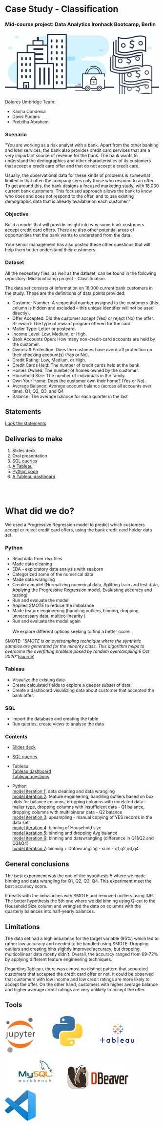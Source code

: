 # Case Study - Classification
### Mid-course project: Data Analytics Ironhack Bootcamp, Berlin<br/>

![Ironhack logo](images/banking-project.png)

Dolores Umbridge Team: <br/>
- Karina Condeixa
- Davis Pudans
- Prebitha Abraham


### Scenario
"You are working as a risk analyst with a bank. Apart from the other banking and loan services, the bank also provides credit card services that are a very important source of revenue for the bank. The bank wants to understand the demographics and other characteristics of its customers that accept a credit card offer and that do not accept a credit card.<br/>

Usually, the observational data for these kinds of problems is somewhat limited in that often the company sees only those who respond to an offer. To get around this, the bank designs a focused marketing study, with 18,000 current bank customers. This focused approach allows the bank to know who does and does not respond to the offer, and to use existing demographic data that is already available on each customer."<br/>

### Objective
Build a model that will provide insight into why some bank customers accept credit card offers. There are also other potential areas of opportunities that the bank wants to understand from the data.<br/>

Your senior management has also posted these other questions that will help them better understand their customers.<br/>

### Dataset
All the necessary files, as well as the dataset, can be found in the following repository: Mid-bootcamp project - Classification.<br/>

The data set consists of information on 18,000 current bank customers in the study. These are the definitions of data points provided:<br/>

- Customer Number: A sequential number assigned to the customers (this column is hidden and excluded – this unique identifier will not be used directly).<br/>
- Offer Accepted: Did the customer accept (Yes) or reject (No) the offer. R- eward: The type of reward program offered for the card.<br/>
- Mailer Type: Letter or postcard.<br/>
- Income Level: Low, Medium, or High.<br/>
- Bank Accounts Open: How many non-credit-card accounts are held by the customer.<br/>
- Overdraft Protection: Does the customer have overdraft protection on their checking account(s) (Yes or No).<br/>
- Credit Rating: Low, Medium, or High.<br/>
- Credit Cards Held: The number of credit cards held at the bank.<br/>
- Homes Owned: The number of homes owned by the customer.<br/>
- Household Size: The number of individuals in the family.<br/>
- Own Your Home: Does the customer own their home? (Yes or No).<br/>
- Average Balance: Average account balance (across all accounts over time). Q1, Q2, Q3, and Q4<br/>
- Balance: The average balance for each quarter in the last <br/>

## Statements
[Look the statements](https://github.com/ironhack-edu/data_mid_bootcamp_project_classification)

## Deliveries to make
1. Slides deck
2. Oral presentation
3. [SQL queries](https://github.com/ironhack-edu/data_mid_bootcamp_project_classification/blob/master/sql_questions_classification.md)
4. [A Tableau ](https://github.com/ironhack-edu/data_mid_bootcamp_project_classification/blob/master/tableau_classification.md)
5. [Python code](https://github.com/ironhack-edu/data_mid_bootcamp_project_classification)
6. [A Tableau dashboard](https://github.com/ironhack-edu/data_mid_bootcamp_project_classification/blob/master/tableau_classification.md)

<br/>
<br/>

# What did we do?
We used a Progressive Regression model to predict which customers accept or reject credit card offers, using the bank credit card holder data set.

### Python
- Read data from xlsx files
- Made data cleaning
- EDA - exploratory data analysis with seaborn
- Categorized some of the numerical data
- Made data wrangling
- Create a model (Normalizing numerical data, Splitting train and test data, Applying the Progressive Regression model, Evaluating accuracy and testing)
- Run and evaluate the model
- Applied SMOTE to reduce the imbalance
- Made feature engineering (handling outliers, binning, dropping unnecessary data, multicollinearity )
- Run and evaluate the model again<br/> <br/>
We explore different options seeking to find a better score.<br/>

SMOTE: *"SMOTE is an oversampling technique where the synthetic samples are generated for the minority class. This algorithm helps to overcome the overfitting problem posed by random oversampling.6 Oct 2020"*([source](https://www.analyticsvidhya.com/blog/2020/10/overcoming-class-imbalance-using-smote-techniques/#:~:text=SMOTE%20is%20an%20oversampling%20technique,problem%20posed%20by%20random%20oversampling.))

### Tableau
- Visualize the existing data
- Create calculated fields to explore a deeper subset of data.
- Create a dashboard visualizing data about customer that accepted the bank offer.

### SQL
- Import the database and creating the table
- Run queries, create views to analyse the data



### Contents
- [Slides deck](https://docs.google.com/presentation/d/1Jzd05a98Ob2st5BEyBJGPtbX-rolYMsk55iZL7zcYLo/edit?usp=sharing)
- [SQL queries](sql_file/credit_card_data.sql)<br/>
- Tableau <br/>
[Tableau dashboard](https://public.tableau.com/profile/karina.condeixa#!/vizhome/Data-Mid-Bootcamp-Project-Classification2_16190361733800/Dashboard_1?publish=yes)<br/>
[Tableau questions](https://public.tableau.com/profile/davis.pudans#!/vizhome/Case-study-classification-questions/Question8)

- Python <br/>
[model iteration 1](python_files/case_study_classification.ipynb): data cleaning and data wrangling<br/>
[model iteration 2](python_files/case_study_classification_B.ipynb): feature engineering, handiling outliers based on box plots for balance columns, dropping columns with unrelated data - mailer type, dropping columns with insufficient data - Q1 balance, dropping columns with multiloinerar data - Q2 balance<br/>
[model iteration 3](python_files/case_study_classification_A-1.ipynb): upsampling - manual copying of YES records in the data set<br/>
[model iteration 4](python_files/case_study_classification_C.ipynb): binning of Household size<br/>
[model iteration 5](python_files/case_study_classification-bin.ipynb): binning and dropping  Avg balance<br/>
[model iteration 6](python_files/case_study_classification_bins_coulmn_difference.ipynb): binning and datawrangling (difference in Q1&Q2 and Q3&Q4)<br/>
[model iteration 7](python_files/case_study_classification_bins_coulmn_sum.ipynb): binning + Datawrangling - sum - q1,q2,q3,q4<br/>

## General conclusions
The best experiment was the one of the hypothesis 5 where we made binning and data wrangling for Q1, Q2, Q3, Q4. This experiment meet the best accuracy score.<br/>

It dealts with the imbalances with SMOTE and removed outliers using IQR. The better hypothesis the 5th one where we did binning using Q-cut to the Household Size column and wrangled the data on columns with the quarterly balances into half-yearly balances.<br/>

## Limitations
The data set had a high imbalance for the target variable (95%) which led to rather low accuracy and needed to be handled using SMOTE. Dropping outliers and creating bins slightly improved accuracy, but dropping multicollinear data mostly didn’t. Overall, the accuracy ranged from 69-72% by applying different feature engineering techniques.<br/>

Regarding Tableau, there was almost no distinct pattern that separated customers that accepted the credit card offer or not. It could be observed that customers with low income and low credit ratings are more likely to accept the offer. On the other hand, customers with higher average balance and higher average credit ratings are very unlikely to accept the offer.
<br/>




## Tools

<img src="images/jupyter.png" width="100"/> <img src="images/python.png" width="200"/> <img src="images/tableau.png"  width="120"/> <img src="images/mysql_workbench.png" width="200"/> <img src="images/dbeaver.png" width="200"/> <img src="images/vsc.png" width="100"/>







